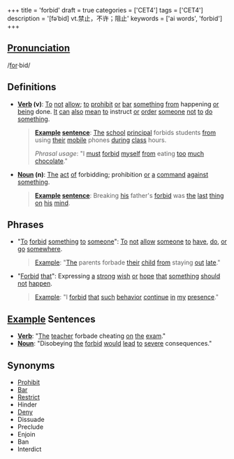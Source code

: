 +++
title = 'forbid'
draft = true
categories = ['CET4']
tags = ['CET4']
description = '[fəˈbid] vt.禁止，不许；阻止'
keywords = ['ai words', 'forbid']
+++

## [Pronunciation](/en/post/pronunciation/)
/[for](/en/post/for/)·bid/

## Definitions
- **[Verb](/en/post/verb/) (v)**: [To](/en/post/to/) [not](/en/post/not/) [allow](/en/post/allow/); [to](/en/post/to/) [prohibit](/en/post/prohibit/) [or](/en/post/or/) [bar](/en/post/bar/) [something](/en/post/something/) [from](/en/post/from/) happening [or](/en/post/or/) [being](/en/post/being/) done. [It](/en/post/it/) [can](/en/post/can/) [also](/en/post/also/) [mean](/en/post/mean/) [to](/en/post/to/) instruct [or](/en/post/or/) [order](/en/post/order/) [someone](/en/post/someone/) [not](/en/post/not/) [to](/en/post/to/) [do](/en/post/do/) [something](/en/post/something/). 

  > **[Example](/en/post/example/) [sentence](/en/post/sentence/)**: [The](/en/post/the/) [school](/en/post/school/) [principal](/en/post/principal/) forbids students [from](/en/post/from/) using [their](/en/post/their/) [mobile](/en/post/mobile/) phones [during](/en/post/during/) [class](/en/post/class/) hours.
  > 
  > _Phrasal usage_: "I [must](/en/post/must/) [forbid](/en/post/forbid/) [myself](/en/post/myself/) [from](/en/post/from/) eating [too](/en/post/too/) [much](/en/post/much/) [chocolate](/en/post/chocolate/)."
  
- **[Noun](/en/post/noun/) (n)**: [The](/en/post/the/) [act](/en/post/act/) [of](/en/post/of/) forbidding; prohibition [or](/en/post/or/) [a](/en/post/a/) [command](/en/post/command/) [against](/en/post/against/) [something](/en/post/something/).

  > **[Example](/en/post/example/) [sentence](/en/post/sentence/)**: Breaking [his](/en/post/his/) father's [forbid](/en/post/forbid/) was [the](/en/post/the/) [last](/en/post/last/) [thing](/en/post/thing/) [on](/en/post/on/) [his](/en/post/his/) [mind](/en/post/mind/).

## Phrases
- "[To](/en/post/to/) [forbid](/en/post/forbid/) [something](/en/post/something/) [to](/en/post/to/) [someone](/en/post/someone/)": [To](/en/post/to/) [not](/en/post/not/) [allow](/en/post/allow/) [someone](/en/post/someone/) [to](/en/post/to/) [have](/en/post/have/), [do](/en/post/do/), [or](/en/post/or/) [go](/en/post/go/) [somewhere](/en/post/somewhere/).
  > [Example](/en/post/example/): "[The](/en/post/the/) parents forbade [their](/en/post/their/) [child](/en/post/child/) [from](/en/post/from/) staying [out](/en/post/out/) [late](/en/post/late/)."
- "[Forbid](/en/post/forbid/) [that](/en/post/that/)": Expressing [a](/en/post/a/) [strong](/en/post/strong/) [wish](/en/post/wish/) [or](/en/post/or/) [hope](/en/post/hope/) [that](/en/post/that/) [something](/en/post/something/) [should](/en/post/should/) [not](/en/post/not/) [happen](/en/post/happen/).
  > [Example](/en/post/example/): "I [forbid](/en/post/forbid/) [that](/en/post/that/) [such](/en/post/such/) [behavior](/en/post/behavior/) [continue](/en/post/continue/) [in](/en/post/in/) [my](/en/post/my/) [presence](/en/post/presence/)."

## [Example](/en/post/example/) Sentences
- **[Verb](/en/post/verb/)**: "[The](/en/post/the/) [teacher](/en/post/teacher/) forbade cheating [on](/en/post/on/) [the](/en/post/the/) [exam](/en/post/exam/)."
- **[Noun](/en/post/noun/)**: "Disobeying [the](/en/post/the/) [forbid](/en/post/forbid/) [would](/en/post/would/) [lead](/en/post/lead/) [to](/en/post/to/) [severe](/en/post/severe/) consequences."

## Synonyms
- [Prohibit](/en/post/prohibit/)
- [Bar](/en/post/bar/)
- [Restrict](/en/post/restrict/)
- Hinder
- [Deny](/en/post/deny/)
- Dissuade
- Preclude
- Enjoin
- Ban
- Interdict
